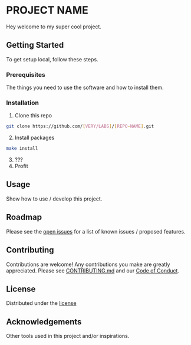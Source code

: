 # PROJECT NAME

Hey welcome to my super cool project.

## Getting Started

To get setup local, follow these steps.

### Prerequisites

The things you need to use the software and how to install them.

### Installation

1. Clone this repo

```bash
git clone https://github.com/[VERY/LABS]/[REPO-NAME].git
```

2. Install packages

```bash
make install
```

3. ???
4. Profit

## Usage

Show how to use / develop this project.

## Roadmap

Please see the [open issues](https://github.com/[VERY-LABS]/[REPO-NAME]/issues) for a list of known issues / proposed features.

## Contributing

Contributions are welcome! Any contributions you make are greatly appreciated. Please see [CONTRIBUTING.md](https://github.com/[VERY/LABS]/[REPO-NAME]/blob/master/CONTRIBUTING.md) and our [Code of Conduct](https://github.com/[VERY/LABS]/[REPO-NAME]/blob/master/CODE_OF_CONDUCT.md).

## License

Distributed under the [license](https://github.com/[VERY/LABS]/[REPO-NAME]/blob/master/LICENSE)

## Acknowledgements

Other tools used in this project and/or inspirations.